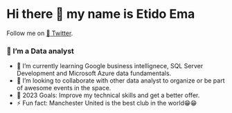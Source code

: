 # Hi there 👋 my name is Etido Ema
  Follow me on [:ghost: Twitter]( https://twitter.com/etidoema). 


 ### 🔭 I’m a Data analyst
 - 🌱 I’m currently learning Google business intellignece, SQL Server Development and Microsoft Azure data fundamentals.
 - 👯 I’m looking to collaborate  with other data analyst to organize or be part of awesome events in the space.
 - 🦑 2023 Goals: Improve my  technical skills and get a better offer.
 - ⚡ Fun fact: Manchester United is the best club in the world😁😁
<!--
**etidoema/etidoema** is a ✨ _special_ ✨ repository because its `README.md` (this file) appears on your GitHub profile.

Here are some ideas to get you started:

- 🔭 I’m currently working on ...
- 🌱 I’m currently learning ...
- 👯 I’m looking to collaborate on ...
- 🤔 I’m looking for help with ...
- 💬 Ask me about ...
- 📫 How to reach me: ...
- 😄 Pronouns: ...
- ⚡ Fun fact: ...
-->
